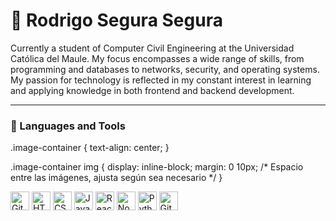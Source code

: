 # 🗻 Rodrigo Segura Segura

Currently a student of Computer Civil Engineering at the Universidad Católica del Maule. My focus encompasses a wide range of skills, from programming and databases to networks, security, and operating systems. My passion for technology is reflected in my constant interest in learning and applying knowledge in both frontend and backend development.



---

### 🧰 Languages and Tools

.image-container {
    text-align: center;
}

.image-container img {
    display: inline-block;
    margin: 0 10px; /* Espacio entre las imágenes, ajusta según sea necesario */
}


<div class="image-container">
    <img alt="Git" width="30px" src="https://cdn.jsdelivr.net/gh/devicons/devicon/icons/git/git-original.svg" />
    <img alt="HTML" width="30px" src="https://cdn.jsdelivr.net/gh/devicons/devicon/icons/html5/html5-plain.svg" />
    <img alt="CSS" width="30px" src="https://cdn.jsdelivr.net/gh/devicons/devicon/icons/css3/css3-plain.svg" />
    <img alt="JavaScript" width="30px" src="https://cdn.jsdelivr.net/gh/devicons/devicon/icons/javascript/javascript-plain.svg" />
    <img alt="React" width="30px" src="https://cdn.jsdelivr.net/gh/devicons/devicon/icons/react/react-original.svg" />
    <img alt="NodeJS" width="30px" src="https://cdn.jsdelivr.net/gh/devicons/devicon/icons/nodejs/nodejs-original.svg" />
    <img alt="Python" width="30px" src="https://cdn.jsdelivr.net/gh/devicons/devicon/icons/python/python-plain.svg" />
    <img alt="GitHub" width="30px" src="https://cdn.jsdelivr.net/gh/devicons/devicon/icons/github/github-original.svg" />
</div>


#
